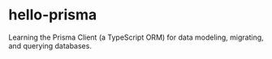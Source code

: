 # hello-prisma
Learning the Prisma Client (a TypeScript ORM) for data modeling, migrating, and querying databases.
